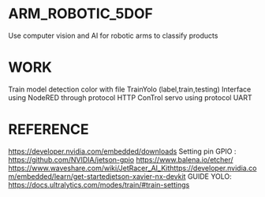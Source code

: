 # ARM_ROBOTIC_5DOF
Use computer vision and AI for robotic arms to classify products
# WORK
Train model detection color with file TrainYolo (label,train,testing)
Interface using NodeRED through protocol HTTP
ConTrol servo using protocol UART
# REFERENCE 
https://developer.nvidia.com/embedded/downloads
Setting pin GPIO : https://github.com/NVIDIA/jetson-gpio
https://www.balena.io/etcher/
https://www.waveshare.com/wiki/JetRacer_AI_Kithttps://developer.nvidia.com/embedded/learn/get-startedjetson-xavier-nx-devkit
GUIDE YOLO: https://docs.ultralytics.com/modes/train/#train-settings
